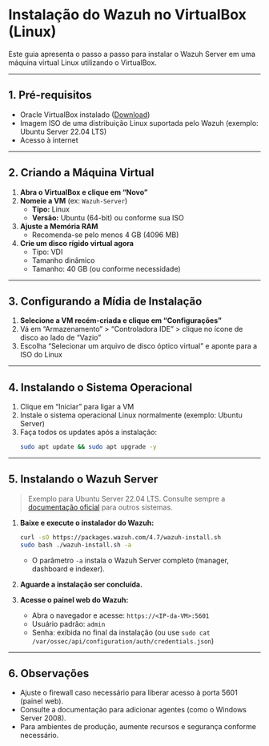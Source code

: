 # Instalação do Wazuh no VirtualBox (Linux)

Este guia apresenta o passo a passo para instalar o Wazuh Server em uma máquina virtual Linux utilizando o VirtualBox.

---

## 1. Pré-requisitos

- Oracle VirtualBox instalado ([Download](https://www.virtualbox.org/))
- Imagem ISO de uma distribuição Linux suportada pelo Wazuh (exemplo: Ubuntu Server 22.04 LTS)
- Acesso à internet

---

## 2. Criando a Máquina Virtual

1. **Abra o VirtualBox e clique em “Novo”**
2. **Nomeie a VM** (ex: `Wazuh-Server`)  
   - **Tipo:** Linux  
   - **Versão:** Ubuntu (64-bit) ou conforme sua ISO
3. **Ajuste a Memória RAM**  
   - Recomenda-se pelo menos 4 GB (4096 MB)
4. **Crie um disco rígido virtual agora**  
   - Tipo: VDI  
   - Tamanho dinâmico  
   - Tamanho: 40 GB (ou conforme necessidade)

---

## 3. Configurando a Mídia de Instalação

1. **Selecione a VM recém-criada e clique em “Configurações”**
2. Vá em “Armazenamento” > “Controladora IDE” > clique no ícone de disco ao lado de “Vazio”
3. Escolha “Selecionar um arquivo de disco óptico virtual” e aponte para a ISO do Linux

---

## 4. Instalando o Sistema Operacional

1. Clique em “Iniciar” para ligar a VM
2. Instale o sistema operacional Linux normalmente (exemplo: Ubuntu Server)
3. Faça todos os updates após a instalação:
    ```sh
    sudo apt update && sudo apt upgrade -y
    ```

---

## 5. Instalando o Wazuh Server

> Exemplo para Ubuntu Server 22.04 LTS. Consulte sempre a [documentação oficial](https://documentation.wazuh.com/current/installation-guide/index.html) para outros sistemas.

1. **Baixe e execute o instalador do Wazuh:**
    ```sh
    curl -sO https://packages.wazuh.com/4.7/wazuh-install.sh
    sudo bash ./wazuh-install.sh -a
    ```
    - O parâmetro `-a` instala o Wazuh Server completo (manager, dashboard e indexer).

2. **Aguarde a instalação ser concluída.**

3. **Acesse o painel web do Wazuh:**
    - Abra o navegador e acesse: `https://<IP-da-VM>:5601`
    - Usuário padrão: `admin`
    - Senha: exibida no final da instalação (ou use `sudo cat /var/ossec/api/configuration/auth/credentials.json`)

---

## 6. Observações

- Ajuste o firewall caso necessário para liberar acesso à porta 5601 (painel web).
- Consulte a documentação para adicionar agentes (como o Windows Server 2008).
- Para ambientes de produção, aumente recursos e segurança conforme necessário.
